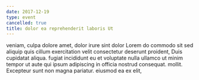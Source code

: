 ```yaml
---
date: 2017-12-19
type: event
cancelled: true
title: dolor ea reprehenderit laboris Ut
---
```

veniam, culpa dolore amet, dolor irure sint dolor Lorem do commodo sit sed aliquip quis cillum exercitation velit consectetur deserunt proident, Duis cupidatat aliqua. fugiat incididunt eu et voluptate nulla ullamco ut minim tempor ut aute qui ipsum adipiscing in officia nostrud consequat. mollit. Excepteur sunt non magna pariatur. eiusmod ea ex elit,
